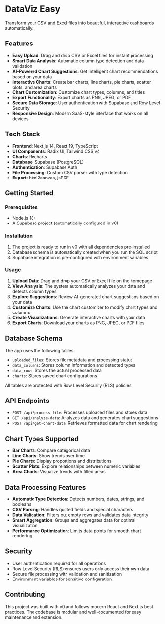 # DataViz Easy

Transform your CSV and Excel files into beautiful, interactive dashboards automatically.

## Features

- **Easy Upload**: Drag and drop CSV or Excel files for instant processing
- **Smart Data Analysis**: Automatic column type detection and data validation
- **AI-Powered Chart Suggestions**: Get intelligent chart recommendations based on your data
- **Interactive Charts**: Create bar charts, line charts, pie charts, scatter plots, and area charts
- **Chart Customization**: Customize chart types, columns, and titles
- **Export Functionality**: Export charts as PNG, JPEG, or PDF
- **Secure Data Storage**: User authentication with Supabase and Row Level Security
- **Responsive Design**: Modern SaaS-style interface that works on all devices

## Tech Stack

- **Frontend**: Next.js 14, React 19, TypeScript
- **UI Components**: Radix UI, Tailwind CSS v4
- **Charts**: Recharts
- **Database**: Supabase (PostgreSQL)
- **Authentication**: Supabase Auth
- **File Processing**: Custom CSV parser with type detection
- **Export**: html2canvas, jsPDF

## Getting Started

### Prerequisites

- Node.js 18+ 
- A Supabase project (automatically configured in v0)

### Installation

1. The project is ready to run in v0 with all dependencies pre-installed
2. Database schema is automatically created when you run the SQL script
3. Supabase integration is pre-configured with environment variables

### Usage

1. **Upload Data**: Drag and drop your CSV or Excel file on the homepage
2. **View Analysis**: The system automatically analyzes your data and detects column types
3. **Explore Suggestions**: Review AI-generated chart suggestions based on your data
4. **Customize Charts**: Use the chart customizer to modify chart types and columns
5. **Create Visualizations**: Generate interactive charts with your data
6. **Export Charts**: Download your charts as PNG, JPEG, or PDF files

## Database Schema

The app uses the following tables:

- `uploaded_files`: Stores file metadata and processing status
- `data_columns`: Stores column information and detected types
- `data_rows`: Stores the actual processed data
- `charts`: Stores saved chart configurations

All tables are protected with Row Level Security (RLS) policies.

## API Endpoints

- `POST /api/process-file`: Processes uploaded files and stores data
- `GET /api/analyze-data`: Analyzes data and generates chart suggestions
- `POST /api/get-chart-data`: Retrieves formatted data for chart rendering

## Chart Types Supported

- **Bar Charts**: Compare categorical data
- **Line Charts**: Show trends over time
- **Pie Charts**: Display proportions and distributions
- **Scatter Plots**: Explore relationships between numeric variables
- **Area Charts**: Visualize trends with filled areas

## Data Processing Features

- **Automatic Type Detection**: Detects numbers, dates, strings, and booleans
- **CSV Parsing**: Handles quoted fields and special characters
- **Data Validation**: Filters out empty rows and validates data integrity
- **Smart Aggregation**: Groups and aggregates data for optimal visualization
- **Performance Optimization**: Limits data points for smooth chart rendering

## Security

- User authentication required for all operations
- Row Level Security (RLS) ensures users only access their own data
- Secure file processing with validation and sanitization
- Environment variables for sensitive configuration

## Contributing

This project was built with v0 and follows modern React and Next.js best practices. The codebase is modular and well-documented for easy maintenance and extension.
